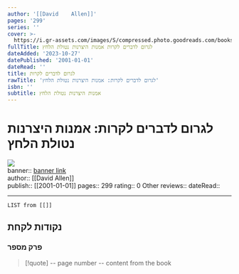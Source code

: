 ```yaml
---
author: '[[David    Allen]]'
pages: '299'
series: ''
cover: >-
  https://i.gr-assets.com/images/S/compressed.photo.goodreads.com/books/1353882267l/16170817.jpg
fullTitle: לגרום לדברים לקרות אמנות היצרנות נטולת הלחץ
dateAdded: '2023-10-27'
datePublished: '2001-01-01'
dateRead: ''
title: לגרום לדברים לקרות
rawTitle: 'לגרום לדברים לקרות: אמנות היצרנות נטולת הלחץ'
isbn: ''
subtitle: אמנות היצרנות נטולת הלחץ
---
```

# לגרום לדברים לקרות: אמנות היצרנות נטולת הלחץ

![](https:&#x2F;&#x2F;i.gr-assets.com&#x2F;images&#x2F;S&#x2F;compressed.photo.goodreads.com&#x2F;books&#x2F;1353882267l&#x2F;16170817.jpg)  
banner:: [banner link](https:&#x2F;&#x2F;i.gr-assets.com&#x2F;images&#x2F;S&#x2F;compressed.photo.goodreads.com&#x2F;books&#x2F;1353882267l&#x2F;16170817.jpg)  
author:: [[David    Allen]]  
publish:: [[2001-01-01]]
pages:: 299
rating:: 0 
Other reviews:: 
dateRead:: 

<hr  style="clear:both"/>



```dataview
LIST from [[]]
```

## נקודות לקחת 

### פרק מספר
> [!quote] -- page number -- 
>  content from the book




```